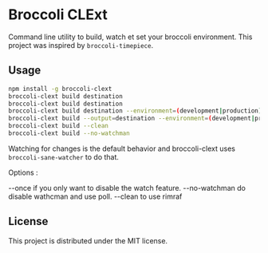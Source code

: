 # Broccoli CLExt

Command line utility to build, watch et set your broccoli environment. This project was inspired by `broccoli-timepiece`.

## Usage

```bash
npm install -g broccoli-clext
broccoli-clext build destination
broccoli-clext build destination
broccoli-clext build destination --environment=(development|production)
broccoli-clext build --output=destination --environment=(development|production) --once
broccoli-clext build --clean
broccoli-clext build --no-watchman
```

Watching for changes is the default behavior and broccoli-clext uses `broccoli-sane-watcher` to do that.

Options :

--once if you only want to disable the watch feature.
--no-watchman do disable wathcman and use poll.
--clean to use rimraf


## License

This project is distributed under the MIT license.